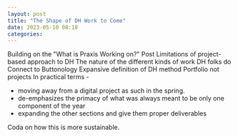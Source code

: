 ```yaml
---
layout: post
title: "The Shape of DH Work to Come"
date: 2023-05-10 08:18
categories: 
---
```

Building on the "What is Praxis Working on?" Post
Limitations of project-based approach to DH
The nature of the different kinds of work DH folks do
Connect to Buttonology
Expansive definition of DH method
Portfolio not projects
In practical terms - 
- moving away from a digital project as such in the spring. 
- de-emphasizes the primacy of what was always meant to be only one component of the year
- expanding the other sections and give them proper deliverables

Coda on how this is more sustainable.